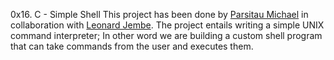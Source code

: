


0x16. C - Simple Shell
This project has been done by [Parsitau Michael](https://github.com/Parsitau-michael) in collaboration with [Leonard Jembe](https://github.com/Mbaruku2003).
The project entails writing a simple UNIX command interpreter; In other word we are building a custom shell program that can take commands from the user and executes them.

